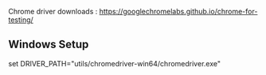 
Chrome driver downloads : https://googlechromelabs.github.io/chrome-for-testing/

## Windows Setup

set DRIVER_PATH="utils/chromedriver-win64/chromedriver.exe"